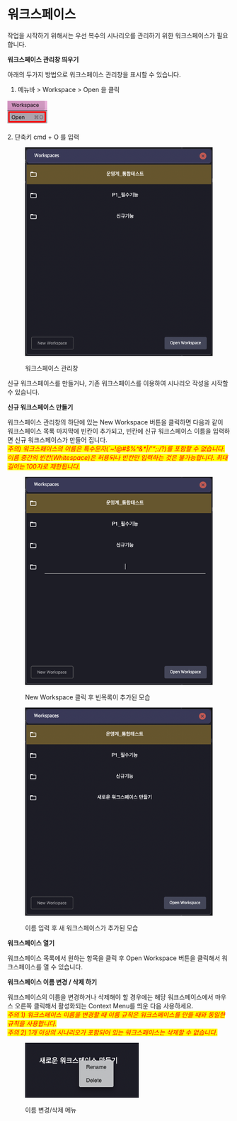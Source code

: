 # 워크스페이스

작업을 시작하기 위해서는 우선 복수의 시나리오를 관리하기 위한 워크스페이스가 필요합니다.



**워크스페이스 관리창 띄우기**

&#x20;아래의 두가지 방법으로 워크스페이스 관리창을 표시할 수 있습니다.&#x20;

1. 메뉴바 > Workspace > Open 을 클릭

<img src="../.gitbook/assets/image (195).png" alt="" data-size="original">

&#x20;2\. 단축키 cmd + O 를 입력

<figure><img src="../.gitbook/assets/image (19).png" alt=""><figcaption><p>워크스페이스 관리창</p></figcaption></figure>

신규 워크스페이스를 만들거나, 기존 워크스페이스를 이용하여 시나리오 작성을 시작할 수 있습니다.

**신규 워크스페이스 만들기**

워크스페이스 관리창의 하단에 있는 New Workspace 버튼을 클릭하면 다음과 같이 워크스페이스 목록 마지막에 빈칸이 추가되고, 빈칸에 신규 워크스페이스 이름을 입력하면 신규 워크스페이스가 만들어 집니다.\
_<mark style="color:red;">주의) 워크스페이스의 이름은 특수문자(\`\~!@#$%^&\*|/’“;:/?)를 포함할 수 없습니다. 이름 중간의 빈칸(Whitespace)은 허용되나 빈칸만 입력하는 것은 불가능합니다. 최대 길이는 100자로 제한됩니다.</mark>_

<figure><img src="../.gitbook/assets/image (186).png" alt=""><figcaption><p>New Workspace 클릭 후 빈목록이 추가된 모습</p></figcaption></figure>

<figure><img src="../.gitbook/assets/image (102).png" alt=""><figcaption><p>이름 입력 후 새 워크스페이스가 추가된 모습</p></figcaption></figure>

**워크스페이스 열기**

워크스페이스 목록에서 원하는 항목을 클릭 후 Open Workspace 버튼을 클릭해서 워크스페이스를 열 수 있습니다.



**워크스페이스 이름 변경 / 삭제 하기**

워크스페이스의 이름을 변경하거나 삭제해야 할 경우에는 해당 워크스페이스에서 마우스 오른쪽 클릭해서 활성화되는 Context Menu를 띄운 다음 사용하세요.\
_<mark style="color:red;">주의 1) 워크스페이스 이름을 변경할 때 이름 규칙은 워크스페이스를 만들 때와 동일한 규칙을 사용합니다.</mark>_\
_<mark style="color:red;">주의 2) 1개 이상의 시나리오가 포함되어 있는 워크스페이스는 삭제할 수 없습니다.</mark>_

<figure><img src="../.gitbook/assets/image (135).png" alt=""><figcaption><p>이름 변경/삭제 메뉴 </p></figcaption></figure>

